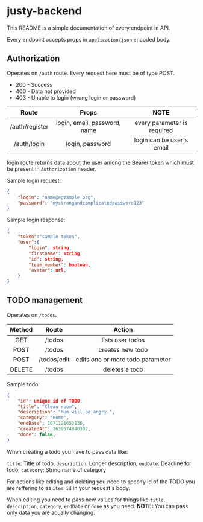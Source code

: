 # justy-backend

This README is a simple documentation of every endpoint in API.

Every endpoint accepts props in `application/json` encoded body.

## Authorization
Operates on `/auth` route.
Every request here must be of type POST.

- 200 - Success
- 400 - Data not provided 
- 403 - Unable to login (wrong login or password)

| Route | Props | NOTE |
| :-----: | :----: | :----: |
| /auth/register| login, email, password, name | every parameter is required |
| /auth/login | login, password | login can be user's email |

login route returns data about the user among the Bearer token which must be present in `Authorization` header.

Sample login request:
```json
{
    "login": "name@egzample.org",
    "password": "mystrongandcomplicatedpassword123"
}
```
Sample login response:
```json
{
    "token":"sample token",
    "user":{
        "login": string,
        "firstname": string,
        "id": string,
        "team_member": boolean,
        "avatar": url,
    }
}
```

## TODO management
Operates on `/todos`.


| Method | Route | Action |
| :------: | :-----: | :------: |
| GET    | /todos | lists user todos |
| POST   | /todos | creates new todo |
| POST   | /todos/edit | edits one or more todo parameter |
| DELETE | /todos | deletes a todo |

Sample todo:
```json
{
    "id": unique id of TODO,  
    "title": "Clean room", 
    "description": "Mum will be angry.", 
    "category": "Home",  
    "endDate": 1671121653136, 
    "createdAt": 1639574840302,
    "done": false,
}
```

When creating a todo you have to pass data like:

`title`: Title of todo, `description`: Longer description, `endDate`: Deadline for todo, `category`: String name of category

For actions like editing and deleting you need to specify id of the TODO you are reffering to as `item_id` in your request's body.

When editing you need to pass new values for things like `title`, `description`, `category`, `endDate` or `done` as you need. __NOTE:__ You can pass only data you are acually changing.
